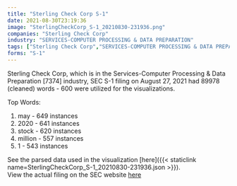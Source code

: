 ```yaml
---
title: "Sterling Check Corp S-1"
date: 2021-08-30T23:19:36
image: "SterlingCheckCorp_S-1_20210830-231936.png"
companies: "Sterling Check Corp"
industry: "SERVICES-COMPUTER PROCESSING & DATA PREPARATION"
tags: ["Sterling Check Corp","SERVICES-COMPUTER PROCESSING & DATA PREPARATION","08-27-2021","S-1"]
forms: "S-1"
---
```

Sterling Check Corp, which is in the Services-Computer Processing & Data Preparation [7374] industry, SEC S-1 filing on August 27, 2021 had 89978 (cleaned) words - 600 were utilized for the visualizations.

Top Words:
1. may - 649 instances
2. 2020 - 641 instances
3. stock - 620 instances
4. million - 557 instances
5. 1 - 543 instances


See the parsed data used in the visualization [here]({{< staticlink name=SterlingCheckCorp_S-1_20210830-231936.json >}}).  
View the actual filing on the SEC website [here](https://www.sec.gov/Archives/edgar/data/1645070/0001193125-21-258988.txt)
